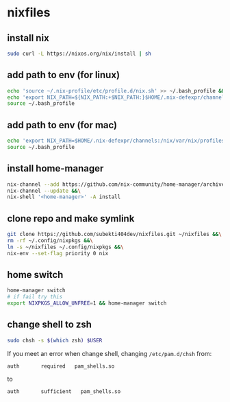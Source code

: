 # nixfiles

## install nix
```bash
sudo curl -L https://nixos.org/nix/install | sh
```

## add path to env (for linux)
```bash
echo 'source ~/.nix-profile/etc/profile.d/nix.sh' >> ~/.bash_profile &&\
echo 'export NIX_PATH=${NIX_PATH:+$NIX_PATH:}$HOME/.nix-defexpr/channels' >> ~/.bash_profile &&\
source ~/.bash_profile
```

## add path to env (for mac)
```bash
echo 'export NIX_PATH=$HOME/.nix-defexpr/channels:/nix/var/nix/profiles/per-user/root/channels${NIX_PATH:+:$NIX_PATH}' >> ~/.bash_profile &&\
source ~/.bash_profile
```

## install home-manager
```bash
nix-channel --add https://github.com/nix-community/home-manager/archive/master.tar.gz home-manager &&\
nix-channel --update &&\
nix-shell '<home-manager>' -A install
```

## clone repo and make symlink
```bash
git clone https://github.com/subekti404dev/nixfiles.git ~/nixfiles &&\
rm -rf ~/.config/nixpkgs &&\
ln -s ~/nixfiles ~/.config/nixpkgs &&\
nix-env --set-flag priority 0 nix
```

## home switch
```bash
home-manager switch
# if fail try this
export NIXPKGS_ALLOW_UNFREE=1 && home-manager switch
```

## change shell to zsh
```bash
sudo chsh -s $(which zsh) $USER
```

If you meet an error when change shell, changing `/etc/pam.d/chsh` from:
```
auth       required   pam_shells.so
```
to
```
auth       sufficient   pam_shells.so
```
